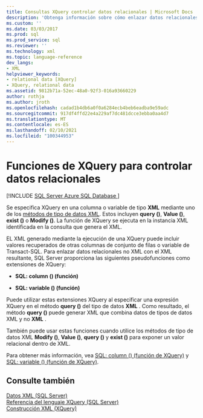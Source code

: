 ```yaml
---
title: Consultas XQuery controlar datos relacionales | Microsoft Docs
description: 'Obtenga información sobre cómo enlazar datos relacionales no XML a XML mediante las extensiones XQuery SQL: column () y SQL: variable ().'
ms.custom: ''
ms.date: 03/03/2017
ms.prod: sql
ms.prod_service: sql
ms.reviewer: ''
ms.technology: xml
ms.topic: language-reference
dev_langs:
- XML
helpviewer_keywords:
- relational data [XQuery]
- XQuery, relational data
ms.assetid: 9812b71a-52ec-48a0-92f3-016a93660229
author: rothja
ms.author: jroth
ms.openlocfilehash: cadad1b4db6a0f0a6284ecb4beb6eadba9e59adc
ms.sourcegitcommit: 917df4ffd22e4a229af7dc481dcce3ebba0aa4d7
ms.translationtype: MT
ms.contentlocale: es-ES
ms.lasthandoff: 02/10/2021
ms.locfileid: "100344953"
---
```

# <a name="xqueries-handling-relational-data"></a>Funciones de XQuery para controlar datos relacionales
[!INCLUDE [SQL Server Azure SQL Database ](../includes/applies-to-version/sqlserver.md)]

  Se especifica XQuery en una columna o variable de tipo **XML** mediante uno de los [métodos de tipo de datos XML](../t-sql/xml/xml-data-type-methods.md). Estos incluyen **query ()**, **Value ()**, **exist ()** o **Modify ()**. La función de XQuery se ejecuta en la instancia XML identificada en la consulta que genera el XML.  
  
 EL XML generado mediante la ejecución de una XQuery puede incluir valores recuperados de otras columnas de conjunto de filas o variable de Transact-SQL. Para enlazar datos relacionales no XML con el XML resultante, SQL Server proporciona las siguientes pseudofunciones como extensiones de XQuery:  
  
-   **SQL: column () (función)**  
  
-   **SQL: variable () (función)**  
  
 Puede utilizar estas extensiones XQuery al especificar una expresión XQuery en el método **query ()** del tipo de datos **XML** . Como resultado, el método **query ()** puede generar XML que combina datos de tipos de datos XML y no **XML** .  
  
 También puede usar estas funciones cuando utilice los métodos de  tipo de datos XML **Modify ()**, **Value ()**, **query ()** y **exist ()** para exponer un valor relacional dentro de XML.  
  
 Para obtener más información, vea [SQL: column () (función de XQuery)](../xquery/xquery-extension-functions-sql-column.md) y [SQL: variable () (función de XQuery)](../xquery/xquery-extension-functions-sql-variable.md).  
  
## <a name="see-also"></a>Consulte también  
 [Datos XML &#40;SQL Server&#41;](../relational-databases/xml/xml-data-sql-server.md)   
 [Referencia del lenguaje XQuery &#40;SQL Server&#41;](../xquery/xquery-language-reference-sql-server.md)   
 [Construcción XML &#40;XQuery&#41;](../xquery/xml-construction-xquery.md)  
  
  
